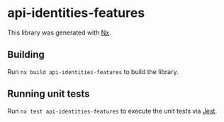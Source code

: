 # api-identities-features

This library was generated with [Nx](https://nx.dev).

## Building

Run `nx build api-identities-features` to build the library.

## Running unit tests

Run `nx test api-identities-features` to execute the unit tests via [Jest](https://jestjs.io).
